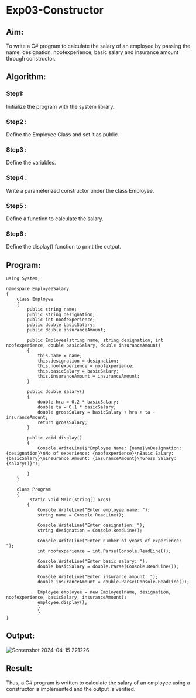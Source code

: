 # Exp03-Constructor
## Aim: 
To write a C# program to calculate the salary of an employee by passing the name, designation, noofexperience, basic salary and insurance amount through constructor.

## Algorithm:

### Step1:
Initialize the program with the system library.

### Step2 :
Define the Employee Class and set it as public.

### Step3 :
Define the variables.

### Step4 :
Write a parameterized constructor under the class Employee.

### Step5 :
Define a function to calculate the salary.

### Step6 :
Define the display() function to print the output.

## Program:
```
using System;

namespace EmployeeSalary
{
    class Employee
    {
        public string name;
        public string designation;
        public int noofexperience;
        public double basicSalary;
        public double insuranceAmount;

        public Employee(string name, string designation, int noofexperience, double basicSalary, double insuranceAmount)
        {
            this.name = name;
            this.designation = designation;
            this.noofexperience = noofexperience;
            this.basicSalary = basicSalary;
            this.insuranceAmount = insuranceAmount;
        }

        public double salary()
        {
            double hra = 0.2 * basicSalary;
            double ta = 0.1 * basicSalary;
            double grossSalary = basicSalary + hra + ta - insuranceAmount;
            return grossSalary;
        }

        public void display()
        {
            Console.WriteLine($"Employee Name: {name}\nDesignation: {designation}\nNo of experience: {noofexperience}\nBasic Salary: {basicSalary}\nInsurance Amount: {insuranceAmount}\nGross Salary: {salary()}");

        }
    }

    class Program
    {
         static void Main(string[] args)
        {
            Console.WriteLine("Enter employee name: ");
            string name = Console.ReadLine();

            Console.WriteLine("Enter designation: ");
            string designation = Console.ReadLine();

            Console.WriteLine("Enter number of years of experience: ");
            int noofexperience = int.Parse(Console.ReadLine());

            Console.WriteLine("Enter basic salary: ");
            double basicSalary = double.Parse(Console.ReadLine());

            Console.WriteLine("Enter insurance amount: ");
            double insuranceAmount = double.Parse(Console.ReadLine());

            Employee employee = new Employee(name, designation, noofexperience, basicSalary, insuranceAmount);
            employee.display();
            }
            }
}

```
## Output:
![Screenshot 2024-04-15 221226](https://github.com/Sudharsanram/Exp03-Constructor/assets/119393980/352ef986-29c0-4cbe-9901-c3ab8d5cd99c)

## Result:
Thus, a C# program is written to calculate the salary of an employee using a constructor is implemented and the output is verified.
